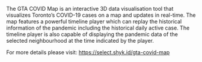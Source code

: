 The GTA COVID Map is an interactive 3D data visualisation tool that visualizes Toronto’s COVID-19 cases on a map and updates in real-time.
The map features a powerful timeline player which can replay the historical information of the pandemic including the historical daily active case. The timeline player is also capable of displaying the pandemic data of the selected neighbourhood at the time indicated by the player.

For more details please visit:
https://select.shyk.id/gta-covid-map
